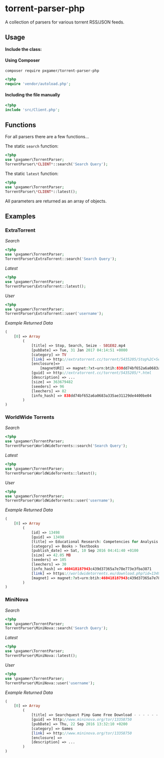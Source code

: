 # torrent-parser-php

A collection of parsers for various torrent RSS/JSON feeds.

## Usage

__Include the class:__

#### Using Composer  
`composer require pxgamer/torrent-parser-php`  
```php
<?php
require 'vendor/autoload.php';
```

#### Including the file manually  
```php
<?php
include 'src/Client.php';
```

## Functions

For all parsers there are a few functions...

The static `search` function:
```php
<?php
use \pxgamer\TorrentParser;
TorrentParser\*CLIENT*::search('Search Query');
```

The static `latest` function:
```php
<?php
use \pxgamer\TorrentParser;
TorrentParser\*CLIENT*::latest();
```

All parameters are returned as an array of objects.

## Examples

### ExtraTorrent

_Search_
```php
<?php
use \pxgamer\TorrentParser;
TorrentParser\ExtraTorrent::search('Search Query');
```

_Latest_
```php
<?php
use \pxgamer\TorrentParser;
TorrentParser\ExtraTorrent::latest();
```

_User_
```php
<?php
use \pxgamer\TorrentParser;
TorrentParser\ExtraTorrent::user('username');
```

_Example Returned Data_
```php
(
    [0] => Array
        (
            [title] => Stop, Search, Seize - S01E02.mp4
            [pubDate] => Tue, 31 Jan 2017 04:14:51 +0000
            [category] => TV
            [link] => http://extratorrent.cc/torrent/5435205/Stop%2C+Search%2C+Seize+-+S01E02.mp4.html
            [enclosure]=>
                [magnetURI] => magnet:?xt=urn:btih:838dd74bf652a6a0683a335ae31129de4400be04
            [guid] => http://extratorrent.cc/torrent/5435205/*.html
            [description] => ...
            [size] => 363679482
            [seeders] => 96
            [leechers] => 82
            [info_hash] => 838dd74bf652a6a0683a335ae31129de4400be04
        )
)
```

### WorldWide Torrents

_Search_
```php
<?php
use \pxgamer\TorrentParser;
TorrentParser\WorldWideTorrents::search('Search Query');
```

_Latest_
```php
<?php
use \pxgamer\TorrentParser;
TorrentParser\WorldWideTorrents::latest();
```

_User_
```php
<?php
use \pxgamer\TorrentParser;
TorrentParser\WorldWideTorrents::user('username');
```

_Example Returned Data_
```php
(
    [0] => Array
        (
            [id] => 13498
            [guid] => 13498
            [title] => Educational Research: Competencies for Analysis and Applications (11th Global Edition) by Geoffrey E. Mills [Dr.Soc]
            [category] => Books > Textbooks
            [publish_date] => Sat, 10 Sep 2016 04:41:40 +0100
            [size] => 42.05 MB
            [seeders] => 105
            [leechers] => 30
            [info_hash] => 460418187943c439d37365a7e78e773e3fba3871
            [link] => https://worldwidetorrents.eu/download.php?id=13498
            [magnet] => magnet:?xt=urn:btih:460418187943c439d37365a7e78e773e3fba3871
        )
)
```

### MiniNova

_Search_
```php
<?php
use \pxgamer\TorrentParser;
TorrentParser\MiniNova::search('Search Query');
```

_Latest_
```php
<?php
use \pxgamer\TorrentParser;
TorrentParser\MiniNova::latest();
```

_User_
```php
<?php
use \pxgamer\TorrentParser;
TorrentParser\MiniNova::user('username');
```

_Example Returned Data_
```php
(
    [0] => Array
        (
            [title] => Searchquest Pimp Game Free Download - - - - - - - - - - - - - - - - - -.zipSearchquest Pimp Game Fre
            [guid] => http://www.mininova.org/tor/13358750
            [pubDate] => Thu, 22 Sep 2016 13:32:10 +0200
            [category] => Games
            [link] => http://www.mininova.org/tor/13358750
            [enclosure] =>
            [description] => ...
        )
)
```